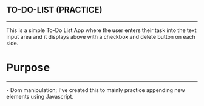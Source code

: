 ## TO-DO-LIST (PRACTICE)
<hr>
This is a simple To-Do List App where the user enters their task into the text input area and it displays above with a checkbox and delete button on each side.   

# Purpose
<hr>
- Dom manipulation; I've created this to mainly practice appending new elements using Javascript.
